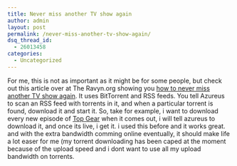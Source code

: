 ```yaml
---
title: Never miss another TV show again
author: admin
layout: post
permalink: /never-miss-another-tv-show-again/
dsq_thread_id:
  - 26013458
categories:
  - Uncategorized
---
```

For me, this is not as important as it might be for some people, but check out this article over at The Ravyn.org showing you [how to never miss another TV show again][1].&nbsp;It uses BitTorrent and RSS feeds. You tell Azureus to scan an RSS feed with torrents in it, and when a particular torrent is found, download it and start it. So, take for example, i want to download every new episode of [Top Gear][2]&nbsp;when it comes out, i will tell azureus to download it, and once its live, i get it. i used this before and it works great. and with the extra bandwidth comming online eventually, it should make life a lot easer for me (my torrent downloading has been caped at the moment because of the upload speed and i dont want to use all my upload bandwidth on torrents.

 [1]: http://theravyn.org/index.php/2005/07/26/never-miss-a-television-show-again/
 [2]: http://www.bbc.co.uk/topgear